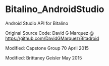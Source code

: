 # Bitalino_AndroidStudio

Android Studio API for Bitalino

Original Source Code: David G Marquez @ https://github.com/DavidGMarquez/Bitadroid

Modified: Capstone Group 70 April 2015

Modified: Brittaney Geisler May 2015
